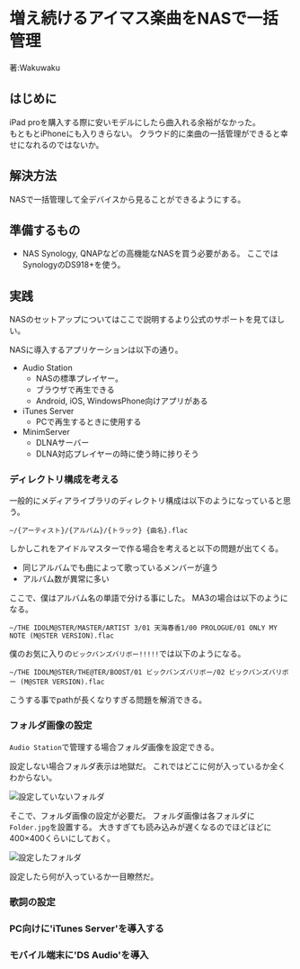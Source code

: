 # 増え続けるアイマス楽曲をNASで一括管理
<p class="right">著:Wakuwaku</p>

## はじめに

iPad proを購入する際に安いモデルにしたら曲入れる余裕がなかった。  
もともとiPhoneにも入りきらない。
クラウド的に楽曲の一括管理ができると幸せになれるのではないか。

## 解決方法

NASで一括管理して全デバイスから見ることができるようにする。

## 準備するもの

- NAS
  Synology, QNAPなどの高機能なNASを買う必要がある。
  ここではSynologyのDS918+を使う。
  
## 実践

NASのセットアップについてはここで説明するより公式のサポートを見てほしい。

NASに導入するアプリケーションは以下の通り。

- Audio Station
  - NASの標準プレイヤー。
  - ブラウザで再生できる
  - Android, iOS, WindowsPhone向けアプリがある
- iTunes Server
  - PCで再生するときに使用する
- MinimServer
  - DLNAサーバー
  - DLNA対応プレイヤーの時に使う時に捗りそう

### ディレクトリ構成を考える

一般的にメディアライブラリのディレクトリ構成は以下のようになっていると思う。

`~/{アーティスト}/{アルバム}/{トラック} {曲名}.flac`

しかしこれをアイドルマスターで作る場合を考えると以下の問題が出てくる。

- 同じアルバムでも曲によって歌っているメンバーが違う
- アルバム数が異常に多い

ここで、僕はアルバム名の単語で分ける事にした。
MA3の場合は以下のようになる。

`~/THE IDOLM@STER/MASTER/ARTIST 3/01 天海春香1/00 PROLOGUE/01 ONLY MY NOTE (M@STER VERSION).flac`

僕のお気に入りの`ビックバンズバリボー!!!!!`では以下のようになる。

`~/THE IDOLM@STER/THE@TER/BOOST/01 ビックバンズバリボー/02 ビックバンズバリボー (M@STER VERSION).flac`

こうする事でpathが長くなりすぎる問題を解消できる。

### フォルダ画像の設定

`Audio Station`で管理する場合フォルダ画像を設定できる。

設定しない場合フォルダ表示は地獄だ。
これではどこに何が入っているか全くわからない。

![設定していないフォルダ]()

そこで、フォルダ画像の設定が必要だ。
フォルダ画像は各フォルダに`Folder.jpg`を設置する。
大きすぎても読み込みが遅くなるのでほどほどに400×400くらいにしておく。

![設定したフォルダ]()

設定したら何が入っているか一目瞭然だ。

### 歌詞の設定

### PC向けに'iTunes Server'を導入する



### モバイル端末に'DS Audio'を導入

